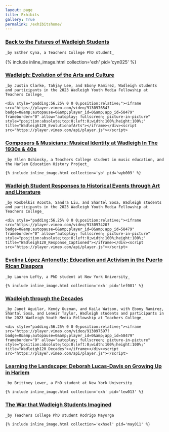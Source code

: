 ```yaml
---
layout: page
title: Exhibits
gallery: True
permalink: /exhibitshome/
---
```


### [Back to the Futures of Wadleigh Students](exhibits/cyna)

    _by Esther Cyna, a Teachers College PhD student_

   {% include inline_image.html collection='exh' pid='cyn025' %}

### [Wadleigh: Evolution of the Arts and Culture](/exhibits/evolution/)

    _by Justin Clarke, Tahjay Lee, and Ebony Ramirez, Wadleigh students and participants in the 2023 Wadleigh Youth Media Fellowship at Teachers College_

    <div style="padding:56.25% 0 0 0;position:relative;"><iframe src="https://player.vimeo.com/video/913097654?badge=0&amp;autopause=0&amp;player_id=0&amp;app_id=58479" frameborder="0" allow="autoplay; fullscreen; picture-in-picture" style="position:absolute;top:0;left:0;width:100%;height:100%;" title="Wadleigh120_EvolutionofArts"></iframe></div><script src="https://player.vimeo.com/api/player.js"></script>

### [Composers & Musicians: Musical Identity at Wadleigh In The 1930s & 40s](exhibits/oshinsky/)

    _by Ellen Oshinsky, a Teachers College student in music education, and the Harlem Education History Project_

    {% include inline_image.html collection='yb' pid='wyb009' %}

### [Wadleigh Student Responses to Historical Events through Art and Literature](/exhibits/responses/)

    _by Rosbelkis Acosta, Sandra Liu, and Shantel Sosa, Wadleigh students and participants in the 2023 Wadleigh Youth Media Fellowship at Teachers College_

    <div style="padding:56.25% 0 0 0;position:relative;"><iframe src="https://player.vimeo.com/video/913097420?badge=0&amp;autopause=0&amp;player_id=0&amp;app_id=58479" frameborder="0" allow="autoplay; fullscreen; picture-in-picture" style="position:absolute;top:0;left:0;width:100%;height:100%;" title="Wadleigh120_Response_Captioned"></iframe></div><script src="https://player.vimeo.com/api/player.js"></script>

### [Evelina López Antonetty: Education and Activism in the Puerto Rican Diaspora](/exhibits/lefty/)

    _by Lauren Lefty, a PhD student at New York University_

    {% include inline_image.html collection='exh' pid='lef001' %}

### [Wadleigh through the Decades](/exhibits/decades/)

    _by Janet Aguilar, Kendy Guzman, and Kaila Watson, with Ebony Ramirez, Shantal Sosa, and Leneir Taylor, Wadleigh students and participants in the 2023 Wadleigh Youth Media Fellowship at Teachers College_

    <div style="padding:56.25% 0 0 0;position:relative;"><iframe src="https://player.vimeo.com/video/913097597?badge=0&amp;autopause=0&amp;player_id=0&amp;app_id=58479" frameborder="0" allow="autoplay; fullscreen; picture-in-picture" style="position:absolute;top:0;left:0;width:100%;height:100%;" title="Wadleigh120_Decades"></iframe></div><script src="https://player.vimeo.com/api/player.js"></script>

### [Learning the Landscape: Deborah Lucas-Davis on Growing Up in Harlem](/exhibits/lewer/)

    _by Brittney Lewer, a PhD student at New York University_

    {% include inline_image.html collection='exh' pid='lew013' %}

### [The War that Wadleigh Students Imagined](/exhibits/mayorga/)

    _by Teachers College PhD student Rodrigo Mayorga 

    {% include inline_image.html collection='exhsel' pid='may011' %}
